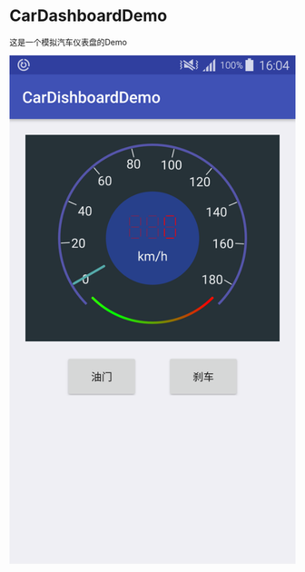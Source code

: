 # CarDashboardDemo
这是一个模拟汽车仪表盘的Demo

![Alt text](https://github.com/androidghl/CarDashboardDemo/raw/master/screenshots/1.png)
